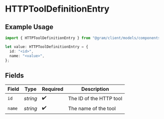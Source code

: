 # HTTPToolDefinitionEntry

## Example Usage

```typescript
import { HTTPToolDefinitionEntry } from "@gram/client/models/components";

let value: HTTPToolDefinitionEntry = {
  id: "<id>",
  name: "<value>",
};
```

## Fields

| Field                   | Type                    | Required                | Description             |
| ----------------------- | ----------------------- | ----------------------- | ----------------------- |
| `id`                    | *string*                | :heavy_check_mark:      | The ID of the HTTP tool |
| `name`                  | *string*                | :heavy_check_mark:      | The name of the tool    |